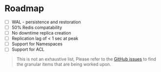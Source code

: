 # Roadmap

- [ ] WAL - persistence and restoration
- [ ] 50% Redis compatability
- [ ] No downtime replica creation
- [ ] Replication lag of < 1 sec at peak
- [ ] Support for Namespaces
- [ ] Support for ACL

> This is not an exhaustive list, Please refer to the [GitHub issues](https://github.com/DiceDB/dice/issues) to find the granular items that are being worked upon.
